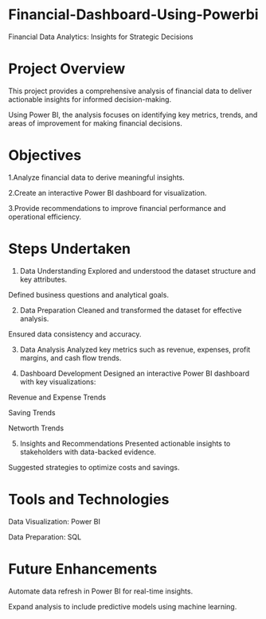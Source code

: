 # Financial-Dashboard-Using-Powerbi
Financial Data Analytics: Insights for Strategic Decisions

# Project Overview
This project provides a comprehensive analysis of financial data to deliver actionable insights for informed decision-making.

Using Power BI, the analysis focuses on identifying key metrics, trends, and areas of improvement for making financial decisions.

# Objectives
1.Analyze financial data to derive meaningful insights.

2.Create an interactive Power BI dashboard for visualization.

3.Provide recommendations to improve financial performance and operational efficiency.

# Steps Undertaken
1. Data Understanding
Explored and understood the dataset structure and key attributes.

Defined business questions and analytical goals.

2. Data Preparation
Cleaned and transformed the dataset for effective analysis.

Ensured data consistency and accuracy.

3. Data Analysis
Analyzed key metrics such as revenue, expenses, profit margins, and cash flow trends.

4. Dashboard Development
Designed an interactive Power BI dashboard with key visualizations:

Revenue and Expense Trends

Saving Trends

Networth Trends

5. Insights and Recommendations
Presented actionable insights to stakeholders with data-backed evidence.

Suggested strategies to optimize costs and savings.

# Tools and Technologies
Data Visualization: Power BI

Data Preparation: SQL 

# Future Enhancements
Automate data refresh in Power BI for real-time insights.

Expand analysis to include predictive models using machine learning.
